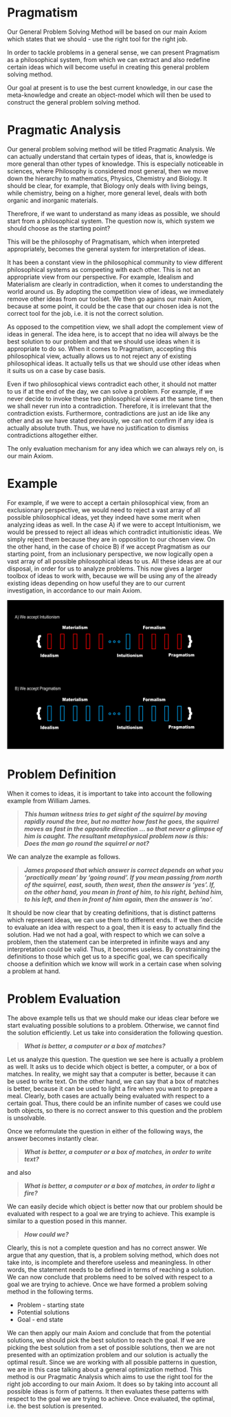 # Pragmatism

Our General Problem Solving Method will be based on our main Axiom which states that we should - use the right tool for the right job.

In order to tackle problems in a general sense, we can present Pragmatism as a philosophical system, from which we can extract and also redefine certain ideas which will become useful in creating this general problem solving method.

Our goal at present is to use the best current knowledge, in our case the meta-knowledge and create an object-model which will then be used to construct the general problem solving method.

# Pragmatic Analysis

Our general problem solving method will be titled Pragmatic Analysis. We can actually understand that certain types of ideas, that is, knowledge is more general than other types of knowledge. This is especially noticeable in sciences, where Philosophy is considered most general, then we move down the hierarchy to mathematics, Physics, Chemistry and Biology. It should be clear, for example, that Biology only deals with living beings, while chemistry, being on a higher, more general level, deals with both organic and inorganic materials.

Therefrore, if we want to understand as many ideas as possible, we should start from a philosophical system. The question now is, which system we should choose as the starting point?

This will be the philosophy of Pragmatisam, which when interpreted appropriately, becomes the general system for interpretation of ideas.

It has been a constant view in the philosophical community to view different philosophical systems as compeeting with each other. This is not an appropriate view from our perspective. For example, Idealism and Materialism are clearly in contradiction, when it comes to understanding the world around us. By adopting the competition view of ideas, we immediately remove other ideas from our toolset. We then go agains our main Axiom, because at some point, it could be the case that our chosen idea is not the correct tool for the job, i.e. it is not the correct solution.

As opposed to the competition view, we shall adopt the complement view of ideas in general. The idea here, is to accept that no idea will always be the best solution to our problem and that we should use ideas when it is appropriate to do so. When it comes to Pragmatism, accepting this philosophical view, actually allows us to not reject any of existing philosophical ideas. It actually tells us that we should use other ideas when it suits us on a case by case basis. 

Even if two philosophical views contradict each other, it should not matter to us if at the end of the day, we can solve a problem. For example, if we never decide to invoke these two philosophical views at the same time, then we shall never run into a contradiction. Therefore, it is irrelevant that the contradiction exists. Furthermore, contradictions are just an ide like any other and as we have stated previously, we can not confirm if any idea is actually absolute truth. Thus, we have no justification to dismiss contradictions altogether either.

The only evaluation mechanism for any idea which we can always rely on, is our main Axiom.

# Example

For example, if we were to accept a certain philosophical view, from an exclusionary perspective, we would need to reject a vast array of all possible philosophical ideas, yet they indeed have some merit when analyzing ideas as well. In the case A) if we were to accept Intuitionism, we would be pressed to reject all ideas which contradict intuitionistic ideas. We simply reject them because they are in opposition to our chosen view. On the other hand, in the case of choice B) if we accept Pragmatism as our starting point, from an inclusionary perspective, we now logically open a vast array of all possible philosophical ideas to us. All these ideas are at our disposal, in order for us to analyze problems. This now gives a larger toolbox of ideas to work with, because we will be using any of the already existing ideas depending on how useful they are to our current investigation, in accordance to our main Axiom.

![](/philosophy-model.png)

# Problem Definition

When it comes to ideas, it is important to take into account the following example from William James.

> _**This human witness tries to get sight of the squirrel by moving rapidly round the tree, but no matter how fast he goes, the squirrel moves as fast in the opposite direction … so that never a glimpse of him is caught. The resultant metaphysical problem now is this: Does the man go round the squirrel or not?**_

We can analyze the example as follows.

> _**James proposed that which answer is correct depends on what you ‘practically mean’ by ‘going round’. If you mean passing from north of the squirrel, east, south, then west, then the answer is ‘yes’. If, on the other hand, you mean in front of him, to his right, behind him, to his left, and then in front of him again, then the answer is ‘no’.**_

It should be now clear that by creating definitions, that is distinct patterns which represent ideas, we can use them to different ends. If we then decide to evaluate an idea with respect to a goal, then it is easy to actually find the solution. Had we not had a goal, with respect to which we can solve a problem, then the statement can be interpreted in infinite ways and any interpretation could be valid. Thus, it becomes useless. By constraining the definitions to those which get us to a specific goal, we can specifically choose a definition which we know will work in a certain case when solving a problem at hand.

# Problem Evaluation

The above example tells us that we should make our ideas clear before we start evaluating possible solutions to a problem. Otherwise, we cannot find the solution efficiently. Let us take into consideration the following question.

> _**What is better, a computer or a box of matches?**_

Let us analyze this question. The question we see here is actually a problem as well. It asks us to decide which object is better, a computer, or a box of matches. In reality, we might say that a computer is better, because it can be used to write text. On the other hand, we can say that a box of matches is better, because it can be used to light a fire when you want to prepare a meal. Clearly, both cases are actually being evaluated with respect to a certain goal. Thus, there could be an infinite number of cases we could use both objects, so there is no correct answer to this question and the problem is unsolvable.

Once we reformulate the question in either of the following ways, the answer becomes instantly clear.

> _**What is better, a computer or a box of matches, in order to write text?**_

and also

> _**What is better, a computer or a box of matches, in order to light a fire?**_

We can easily decide which object is better now that our problem should be evaluated with respect to a goal we are trying to achieve. This example is similar to a question posed in this manner.

> _**How could we?**_

Clearly, this is not a complete question and has no correct answer. We argue that any question, that is, a problem solving method, which does not take into, is incomplete and therefore useless and meaningless. In other words, the statement needs to be defined in terms of reaching a solution. We can now conclude that problems need to be solved with respect to a goal we are trying to achieve. Once we have formed a problem solving method in the following terms.

- Problem - starting state
- Potential solutions 
- Goal - end state

We can then apply our main Axiom and conclude that from the potential solutions, we should pick the best solution to reach the goal. If we are picking the best solution from a set of possible solutions, then we are not presented with an optimization problem and our solution is actually the optimal result. Since we are working with all possible patterns in question, we are in this case talking about a general optimization method. This method is our Pragmatic Analysis which aims to use the right tool for the right job according to our main Axiom. It does so by taking into account all possible ideas is form of patterns. It then evaluates these patterns with respect to the goal we are trying to achieve. Once evaluated, the optimal, i.e. the best solution is presented.
